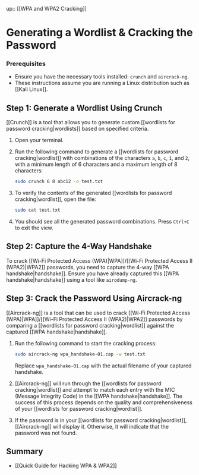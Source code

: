 up:: [[WPA and WPA2 Cracking]]
# Generating a Wordlist & Cracking the Password

### Prerequisites
- Ensure you have the necessary tools installed: `crunch` and `aircrack-ng`.
- These instructions assume you are running a Linux distribution such as [[Kali Linux]].

## Step 1: Generate a Wordlist Using Crunch
[[Crunch]] is a tool that allows you to generate custom [[wordlists for password cracking|wordlists]] based on specified criteria.

1. Open your terminal.
2. Run the following command to generate a [[wordlists for password cracking|wordlist]] with combinations of the characters `a`, `b`, `c`, `1`, and `2`, with a minimum length of 6 characters and a maximum length of 8 characters:

   ```bash
   sudo crunch 6 8 abc12 -o test.txt
   ```

3. To verify the contents of the generated [[wordlists for password cracking|wordlist]], open the file:

   ```bash
   sudo cat test.txt
   ```

4. You should see all the generated password combinations. Press `Ctrl+C` to exit the view.

## Step 2: Capture the 4-Way Handshake
To crack [[Wi-Fi Protected Access (WPA)|WPA]]/[[Wi-Fi Protected Access II (WPA2)|WPA2]] passwords, you need to capture the 4-way [[WPA handshake|handshake]]. Ensure you have already captured this [[WPA handshake|handshake]] using a tool like `airodump-ng`.

## Step 3: Crack the Password Using Aircrack-ng
[[Aircrack-ng]] is a tool that can be used to crack [[Wi-Fi Protected Access (WPA)|WPA]]/[[Wi-Fi Protected Access II (WPA2)|WPA2]] passwords by comparing a [[wordlists for password cracking|wordlist]] against the captured [[WPA handshake|handshake]].

1. Run the following command to start the cracking process:

   ```bash
   sudo aircrack-ng wpa_handshake-01.cap -w test.txt
   ```

   Replace `wpa_handshake-01.cap` with the actual filename of your captured handshake.

2. [[Aircrack-ng]] will run through the [[wordlists for password cracking|wordlist]] and attempt to match each entry with the MIC (Message Integrity Code) in the [[WPA handshake|handshake]]. The success of this process depends on the quality and comprehensiveness of your [[wordlists for password cracking|wordlist]].

3. If the password is in your [[wordlists for password cracking|wordlist]], [[Aircrack-ng]] will display it. Otherwise, it will indicate that the password was not found.

## Summary

- [[Quick Guide for Hacking WPA & WPA2]]